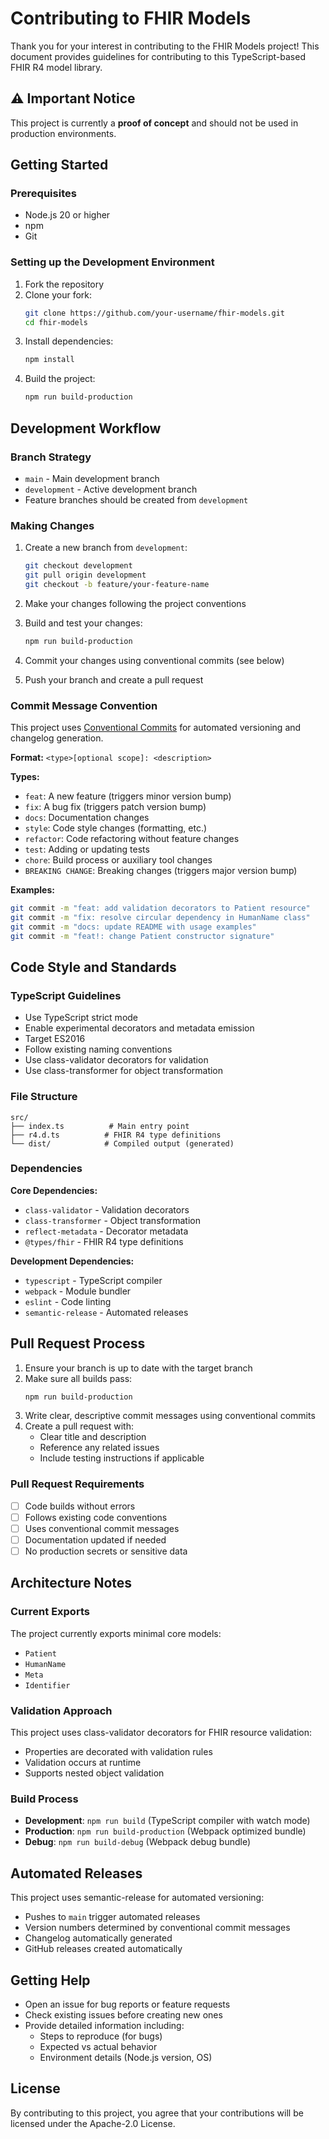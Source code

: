 # Contributing to FHIR Models

Thank you for your interest in contributing to the FHIR Models project! This document provides guidelines for contributing to this TypeScript-based FHIR R4 model library.

## ⚠️ Important Notice

This project is currently a **proof of concept** and should not be used in production environments.

## Getting Started

### Prerequisites

- Node.js 20 or higher
- npm
- Git

### Setting up the Development Environment

1. Fork the repository
2. Clone your fork:
   ```bash
   git clone https://github.com/your-username/fhir-models.git
   cd fhir-models
   ```
3. Install dependencies:
   ```bash
   npm install
   ```
4. Build the project:
   ```bash
   npm run build-production
   ```

## Development Workflow

### Branch Strategy

- `main` - Main development branch
- `development` - Active development branch
- Feature branches should be created from `development`

### Making Changes

1. Create a new branch from `development`:
   ```bash
   git checkout development
   git pull origin development
   git checkout -b feature/your-feature-name
   ```

2. Make your changes following the project conventions

3. Build and test your changes:
   ```bash
   npm run build-production
   ```

4. Commit your changes using conventional commits (see below)

5. Push your branch and create a pull request

### Commit Message Convention

This project uses [Conventional Commits](https://www.conventionalcommits.org/) for automated versioning and changelog generation.

**Format:** `<type>[optional scope]: <description>`

**Types:**
- `feat`: A new feature (triggers minor version bump)
- `fix`: A bug fix (triggers patch version bump)  
- `docs`: Documentation changes
- `style`: Code style changes (formatting, etc.)
- `refactor`: Code refactoring without feature changes
- `test`: Adding or updating tests
- `chore`: Build process or auxiliary tool changes
- `BREAKING CHANGE`: Breaking changes (triggers major version bump)

**Examples:**
```bash
git commit -m "feat: add validation decorators to Patient resource"
git commit -m "fix: resolve circular dependency in HumanName class"
git commit -m "docs: update README with usage examples"
git commit -m "feat!: change Patient constructor signature"
```

## Code Style and Standards

### TypeScript Guidelines

- Use TypeScript strict mode
- Enable experimental decorators and metadata emission
- Target ES2016
- Follow existing naming conventions
- Use class-validator decorators for validation
- Use class-transformer for object transformation

### File Structure

```
src/
├── index.ts          # Main entry point
├── r4.d.ts          # FHIR R4 type definitions
└── dist/            # Compiled output (generated)
```

### Dependencies

**Core Dependencies:**
- `class-validator` - Validation decorators
- `class-transformer` - Object transformation
- `reflect-metadata` - Decorator metadata
- `@types/fhir` - FHIR R4 type definitions

**Development Dependencies:**
- `typescript` - TypeScript compiler
- `webpack` - Module bundler
- `eslint` - Code linting
- `semantic-release` - Automated releases

## Pull Request Process

1. Ensure your branch is up to date with the target branch
2. Make sure all builds pass:
   ```bash
   npm run build-production
   ```
3. Write clear, descriptive commit messages using conventional commits
4. Create a pull request with:
   - Clear title and description
   - Reference any related issues
   - Include testing instructions if applicable

### Pull Request Requirements

- [ ] Code builds without errors
- [ ] Follows existing code conventions
- [ ] Uses conventional commit messages
- [ ] Documentation updated if needed
- [ ] No production secrets or sensitive data

## Architecture Notes

### Current Exports

The project currently exports minimal core models:
- `Patient`
- `HumanName`
- `Meta`
- `Identifier`

### Validation Approach

This project uses class-validator decorators for FHIR resource validation:
- Properties are decorated with validation rules
- Validation occurs at runtime
- Supports nested object validation

### Build Process

- **Development**: `npm run build` (TypeScript compiler with watch mode)
- **Production**: `npm run build-production` (Webpack optimized bundle)
- **Debug**: `npm run build-debug` (Webpack debug bundle)

## Automated Releases

This project uses semantic-release for automated versioning:
- Pushes to `main` trigger automated releases
- Version numbers determined by conventional commit messages
- Changelog automatically generated
- GitHub releases created automatically

## Getting Help

- Open an issue for bug reports or feature requests
- Check existing issues before creating new ones
- Provide detailed information including:
  - Steps to reproduce (for bugs)
  - Expected vs actual behavior
  - Environment details (Node.js version, OS)

## License

By contributing to this project, you agree that your contributions will be licensed under the Apache-2.0 License.